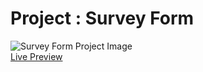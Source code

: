 <!DOCTYPE html>
<html lang="en">
<head>
    <meta charset="UTF-8">
    <meta name="viewport" content="width=device-width, initial-scale=1.0">

</head>
<body>
    <div class="content">
        <h1>Project : Survey Form</h1>
        <img src="https://github.com/D-4-DIBAKAR/Pathways-to-Placement/assets/71878062/4db67954-d792-4077-9ecb-97678b3a5975" alt="Survey Form Project Image">
        <div>
            <a href="https://web-survey-form.netlify.app" target="_blank">Live Preview</a>
        </div>
    </div>
</body>
</html>

